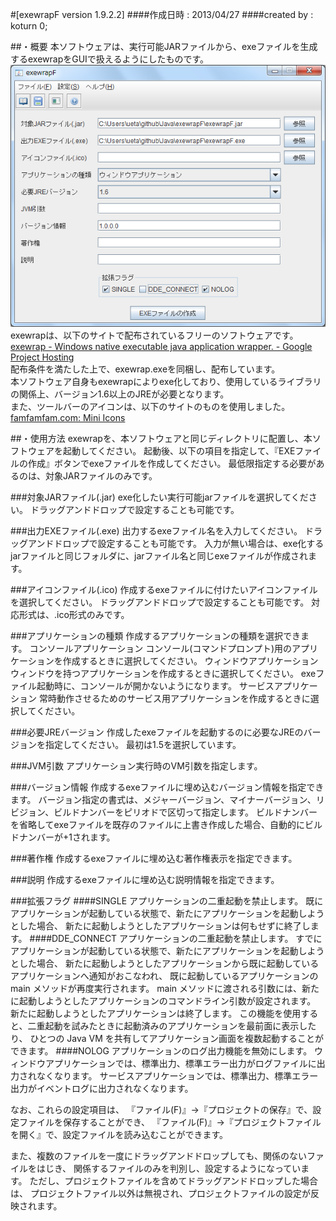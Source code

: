 #[exewrapF version 1.9.2.2]
####作成日時 : 2013/04/27
####created by : koturn 0;


##・概要
  本ソフトウェアは、実行可能JARファイルから、exeファイルを生成するexewrapをGUIで扱えるようにしたものです。  
  ![スクリーンショット](other/screenshot.png)  
  exewrapは、以下のサイトで配布されているフリーのソフトウェアです。  
    [exewrap - Windows native executable java application wrapper. - Google Project Hosting](http://code.google.com/p/exewrap/)  
  配布条件を満たした上で、exewrap.exeを同梱し、配布しています。  
  本ソフトウェア自身もexewrapによりexe化しており、使用しているライブラリの関係上、バージョン1.6以上のJREが必要となります。  
  また、ツールバーのアイコンは、以下のサイトのものを使用しました。  
    [famfamfam.com: Mini Icons](http://www.famfamfam.com/lab/icons/mini/)


##・使用方法
  exewrapを、本ソフトウェアと同じディレクトリに配置し、本ソフトウェアを起動してください。
  起動後、以下の項目を指定して、『EXEファイルの作成』ボタンでexeファイルを作成してください。
  最低限指定する必要があるのは、対象JARファイルのみです。

###対象JARファイル(.jar)
    exe化したい実行可能jarファイルを選択してください。
    ドラッグアンドドロップで設定することも可能です。

###出力EXEファイル(.exe)
    出力するexeファイル名を入力してください。
    ドラッグアンドドロップで設定することも可能です。
    入力が無い場合は、exe化するjarファイルと同じフォルダに、jarファイル名と同じexeファイルが作成されます。

###アイコンファイル(.ico)
    作成するexeファイルに付けたいアイコンファイルを選択してください。
    ドラッグアンドドロップで設定することも可能です。
    対応形式は、.ico形式のみです。

###アプリケーションの種類
    作成するアプリケーションの種類を選択できます。
    コンソールアプリケーション
      コンソール(コマンドプロンプト)用のアプリケーションを作成するときに選択してください。
    ウィンドウアプリケーション
      ウィンドウを持つアプリケーションを作成するときに選択してください。
      exeファイル起動時に、コンソールが開かないようになります。
    サービスアプリケーション
      常時動作させるためのサービス用アプリケーションを作成するときに選択してください。

###必要JREバージョン
    作成したexeファイルを起動するのに必要なJREのバージョンを指定してください。
    最初は1.5を選択しています。

###JVM引数
    アプリケーション実行時のVM引数を指定します。

###バージョン情報
    作成するexeファイルに埋め込むバージョン情報を指定できます。
    バージョン指定の書式は、メジャーバージョン、マイナーバージョン、リビジョン、ビルドナンバーをピリオドで区切って指定します。
    ビルドナンバーを省略してexeファイルを既存のファイルに上書き作成した場合、自動的にビルドナンバーが+1されます。

###著作権
    作成するexeファイルに埋め込む著作権表示を指定できます。

###説明
    作成するexeファイルに埋め込む説明情報を指定できます。

###拡張フラグ
####SINGLE
    アプリケーションの二重起動を禁止します。
    既にアプリケーションが起動している状態で、新たにアプリケーションを起動しようとした場合、
    新たに起動しようとしたアプリケーションは何もせずに終了します。
####DDE_CONNECT
    アプリケーションの二重起動を禁止します。
    すでにアプリケーションが起動している状態で、新たにアプリケーションを起動しようとした場合、
    新たに起動しようとしたアプリケーションから既に起動しているアプリケーションへ通知がおこなわれ、
    既に起動しているアプリケーションの main メソッドが再度実行されます。
    main メソッドに渡される引数には、新たに起動しようとしたアプリケーションのコマンドライン引数が設定されます。
    新たに起動しようとしたアプリケーションは終了します。
    この機能を使用すると、二重起動を試みたときに起動済みのアプリケーションを最前面に表示したり、
    ひとつの Java VM を共有してアプリケーション画面を複数起動することができます。
####NOLOG
    アプリケーションのログ出力機能を無効にします。
    ウィンドウアプリケーションでは、標準出力、標準エラー出力がログファイルに出力されなくなります。
    サービスアプリケーションでは、標準出力、標準エラー出力がイベントログに出力されなくなります。

  なお、これらの設定項目は、
  『ファイル(F)』→『プロジェクトの保存』で、設定ファイルを保存することができ、
  『ファイル(F)』→『プロジェクトファイルを開く』で、設定ファイルを読み込むことができます。

  また、複数のファイルを一度にドラッグアンドドロップしても、関係のないファイルをはじき、
  関係するファイルのみを判別し、設定するようになっています。
  ただし、プロジェクトファイルを含めてドラッグアンドドロップした場合は、
  プロジェクトファイル以外は無視され、プロジェクトファイルの設定が反映されます。
